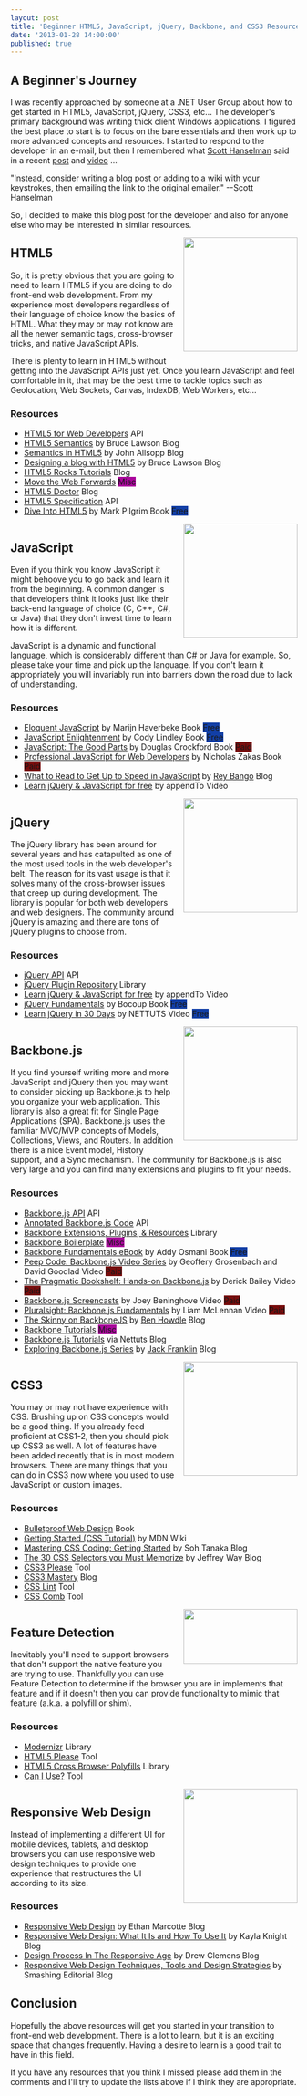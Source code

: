 ```yaml
---
layout: post
title: 'Beginner HTML5, JavaScript, jQuery, Backbone, and CSS3 Resources'
date: '2013-01-28 14:00:00'
published: true
---
```


<h2>
A Beginner's Journey</h2>

I was recently approached by someone at a .NET User Group about how to get started in HTML5, JavaScript, jQuery, CSS3, etc... The developer's primary background was writing thick client Windows applications. I figured the best place to start is to focus on the bare essentials and then work up to more advanced concepts and resources. I started to respond to the developer in an e-mail, but then I remembered what <a href="http://twitter.com/shanselman">Scott Hanselman</a> said in a recent <a href="http://www.hanselman.com/blog/DoTheyDeserveTheGiftOfYourKeystrokes.aspx">post</a> and <a href="http://www.hanselman.com/blog/ItsNotWhatYouReadItsWhatYouIgnoreVideoOfScottHanselmansPersonalProductivityTips.aspx">video</a> ...

<div class="alert alert-block">
"Instead, consider writing a blog post or adding to a wiki with your keystrokes, then emailing the link to the original emailer." --Scott Hanselman</div>

So, I decided to make this blog post for the developer and also for anyone else who may be interested in similar resources.

<div class="separator" style="clear: both; text-align: center;">
<a href="http://2.bp.blogspot.com/-kIG-7Foi-EU/UQNlQgx6dnI/AAAAAAAAW8s/S1dDruTF67Y/s1600/html5.png" imageanchor="1" style="clear: right; float: right; margin-bottom: 1em; margin-left: 1em;"><img border="0" height="200" src="http://2.bp.blogspot.com/-kIG-7Foi-EU/UQNlQgx6dnI/AAAAAAAAW8s/S1dDruTF67Y/s200/html5.png" width="200" /></a></div>
<h2>
HTML5</h2>

So, it is pretty obvious that you are going to need to learn HTML5 if you are doing to do front-end web development. From my experience most developers regardless of their language of choice know the basics of HTML. What they may or may not know are all the newer semantic tags, cross-browser tricks, and native JavaScript APIs. 

There is plenty to learn in HTML5 without getting into the JavaScript APIs just yet. Once you learn JavaScript and feel comfortable in it, that may be the best time to tackle topics such as Geolocation, Web Sockets, Canvas, IndexDB, Web Workers, etc...

<h3>
Resources</h3>
<ul>
<li><a href="http://html5doctor.com/html5-for-web-developers/">HTML5 for Web Developers</a> <span class="label label-inverse">API</span></li>
<li><a href="http://coding.smashingmagazine.com/2011/11/18/html5-semantics/">HTML5 Semantics</a> by Bruce Lawson <span class="label">Blog</span></li>
<li><a href="http://www.alistapart.com/articles/semanticsinhtml5/">Semantics in HTML5</a> by John Allsopp <span class="label">Blog</span></li>
<li><a href="http://html5doctor.com/designing-a-blog-with-html5/">Designing a blog with HTML5</a> by Bruce Lawson <span class="label">Blog</span></li>
<li><a href="http://www.html5rocks.com/en/tutorials/">HTML5 Rocks Tutorials</a> <span class="label">Blog</span></li>
<li><a href="http://movethewebforward.org/">Move the Web Forwards</a> <span class="label label-misc">Misc</span></li>
<li><a href="http://html5doctor.com/">HTML5 Doctor</a> <span class="label">Blog</span></li>
<li><a href="http://www.w3.org/TR/html-markup/Overview.html#toc-full">HTML5 Specification</a> <span class="label label-inverse">API</span></li>
<li><a href="http://diveinto.html5doctor.com/">Dive Into HTML5</a> by Mark Pilgrim <span class="label label-important">Book</span> <span class="label label-free">Free</span></li>
</ul>

<div class="separator" style="clear: both; text-align: center;">
<a href="http://4.bp.blogspot.com/-2exPcbRhYtA/UQNlZELLW8I/AAAAAAAAW80/xE4EeqWUyts/s1600/js.png" imageanchor="1" style="clear: right; float: right; margin-bottom: 1em; margin-left: 1em;"><img border="0" height="200" src="http://4.bp.blogspot.com/-2exPcbRhYtA/UQNlZELLW8I/AAAAAAAAW80/xE4EeqWUyts/s200/js.png" width="200" /></a></div>
<h2>
JavaScript</h2>

Even if you think you know JavaScript it might behoove you to go back and learn it from the beginning. A common danger is that developers think it looks just like their back-end language of choice (C, C++, C#, or Java) that they don't invest time to learn how it is different.

JavaScript is a dynamic and functional language, which is considerably different than C# or Java for example. So, please take your time and pick up the language. If you don't learn it appropriately you will invariably run into barriers down the road due to lack of understanding.

<h3>
Resources</h3>
<ul>
<li><a href="http://eloquentjavascript.net/">Eloquent JavaScript</a> by Marijn Haverbeke <span class="label label-important">Book</span> <span class="label label-free">Free</span></li>
<li><a href="http://www.javascriptenlightenment.com/">JavaScript Enlightenment</a> by Cody Lindley <span class="label label-important">Book</span> <span class="label label-free">Free</span></li>
<li><a href="http://shop.oreilly.com/product/9780596517748.do">JavaScript: The Good Parts</a> by Douglas Crockford <span class="label label-important">Book</span> <span class="label label-paid">Paid</span></li>
<li><a href="http://www.amazon.com/Professional-JavaScript-Developers-Wrox-Guides/dp/0764579088">Professional JavaScript for Web Developers</a> by Nicholas Zakas <span class="label label-important">Book</span> <span class="label label-paid">Paid</span></li>
<li><a href="http://blog.reybango.com/2010/12/15/what-to-read-to-get-up-to-speed-in-javascript/">What to Read to Get Up to Speed in JavaScript</a> by <a href="http://twitter.com/reybango">Rey Bango</a> <span class="label">Blog</span></li>
<li><a href="http://learn.appendto.com/">Learn jQuery &amp; JavaScript for free</a> by appendTo <span class="label label-warning">Video</span></li>
</ul>

<div class="separator" style="clear: both; text-align: center;">
<a href="http://4.bp.blogspot.com/-4V_m-KWKXZc/UQRY3BgybRI/AAAAAAAAW90/sDDS3iM_tT4/s1600/jquery-logo-150x150.jpg" imageanchor="1" style="clear: right; float: right; margin-bottom: 1em; margin-left: 1em;"><img border="0" height="200" src="http://4.bp.blogspot.com/-4V_m-KWKXZc/UQRY3BgybRI/AAAAAAAAW90/sDDS3iM_tT4/s200/jquery-logo-150x150.jpg" width="200" /></a></div>
<h2>
jQuery</h2>

The jQuery library has been around for several years and has catapulted as one of the most used tools in the web developer's belt. The reason for its vast usage is that it solves many of the cross-browser issues that creep up during development. The library is popular for both web developers and web designers. The community around jQuery is amazing and there are tons of jQuery plugins to choose from. 

<h3>
Resources</h3>
<ul>
<li><a href="http://api.jquery.com/">jQuery API</a> <span class="label label-inverse">API</span></li>
<li><a href="http://plugins.jquery.com/">jQuery Plugin Repository</a> <span class="label label-success">Library</span></li>
<li><a href="http://learn.appendto.com/">Learn jQuery &amp; JavaScript for free</a> by appendTo <span class="label label-warning">Video</span></li>
<li><a href="http://jqfundamentals.com/">jQuery Fundamentals</a> by Bocoup <span class="label label-important">Book</span> <span class="label label-free">Free</span></li>
<li><a href="http://net.tutsplus.com/articles/news/learn-jquery-in-30-days/">Learn jQuery in 30 Days</a> by NETTUTS <span class="label label-warning">Video</span> <span class="label label-free">Free</span></li>
</ul>

<div class="separator" style="clear: both; text-align: center;">
<a href="http://2.bp.blogspot.com/-xdZxDAStMTc/UQRY8nCnmuI/AAAAAAAAW98/sqp4pXNrlE8/s1600/Backbone_logo_logo_only.png" imageanchor="1" style="clear: right; float: right; margin-bottom: 1em; margin-left: 1em;"><img border="0" height="200" src="http://2.bp.blogspot.com/-xdZxDAStMTc/UQRY8nCnmuI/AAAAAAAAW98/sqp4pXNrlE8/s200/Backbone_logo_logo_only.png" width="200" /></a></div>
<h2>
Backbone.js</h2>

If you find yourself writing more and more JavaScript and jQuery then you may want to consider picking up Backbone.js to help you organize your web application. This library is also a great fit for Single Page Applications (SPA). Backbone.js uses the familiar MVC/MVP concepts of Models, Collections, Views, and Routers. In addition there is a nice Event model, History support, and a Sync mechanism. The community for Backbone.js is also very large and you can find many extensions and plugins to fit your needs.

<h3>
Resources</h3>
<ul>
<li><a href="http://backbonejs.org/">Backbone.js API</a> <span class="label label-inverse">API</span></li>
<li><a href="http://backbonejs.org/docs/backbone.html">Annotated Backbone.js Code</a> <span class="label label-inverse">API</span></li>
<li><a href="https://github.com/documentcloud/backbone/wiki/Extensions,-Plugins,-Resources">Backbone Extensions, Plugins, &amp; Resources</a> <span class="label label-success">Library</span></li>
<li><a href="https://github.com/tbranyen/backbone-boilerplate">Backbone Boilerplate</a> <span class="label label-misc">Misc</span></li>
<li><a href="https://github.com/addyosmani/backbone-fundamentals">Backbone Fundamentals eBook</a> by Addy Osmani <span class="label label-important">Book</span> <span class="label label-free">Free</span></li>
<li><a href="https://peepcode.com/products/backbone-js">Peep Code: Backbone.js Video Series</a> by Geoffery Grosenbach and David Goodlad <span class="label label-warning">Video</span> <span class="label label-paid">Paid</span></li>
<li><a href="http://pragprog.com/screencasts/v-dback/hands-on-backbone-js">The Pragmatic Bookshelf: Hands-on Backbone.js</a> by Derick Bailey <span class="label label-warning">Video</span> <span class="label label-paid">Paid</span></li>
<li><a href="http://backbonescreencasts.com/">Backbone.js Screencasts</a> by Joey Beninghove <span class="label label-warning">Video</span> <span class="label label-paid">Paid</span></li>
<li><a href="http://www.pluralsight.com/training/Courses/TableOfContents/backbone-fundamentals">Pluralsight: Backbone.js Fundamentals</a> by Liam McLennan <span class="label label-warning">Video</span> <span class="label label-paid">Paid</span></li>
<li><a href="http://codular.com/starting-with-backbone">The Skinny on BackboneJS</a> by <a href="http://twitter.com/benhowdle">Ben Howdle</a> <span class="label">Blog</span></li>
<li><a href="http://backbonetutorials.com/">Backbone Tutorials</a> <span class="label label-misc">Misc</span></li>
<li><a href="http://net.tutsplus.com/tag/backbone/">Backbone.js Tutorials</a> via Nettuts  <span class="label">Blog</span></li>
<li><a href="http://javascriptplayground.com/blog/category/backbonejs">Exploring Backbone.js Series</a> by <a href="http://twitter.com/jack_franklin">Jack Franklin</a> <span class="label">Blog</span></li>
</ul>

<div class="separator" style="clear: both; text-align: center;">
</div>
<div class="separator" style="clear: both; text-align: center;">
<a href="http://1.bp.blogspot.com/-YTiH-WSka84/UQNlvIwQZsI/AAAAAAAAW9E/7FzoNxea6X4/s1600/css3-logo.png" imageanchor="1" style="clear: right; float: right; margin-bottom: 1em; margin-left: 1em;"><img border="0" height="200" src="http://1.bp.blogspot.com/-YTiH-WSka84/UQNlvIwQZsI/AAAAAAAAW9E/7FzoNxea6X4/s200/css3-logo.png" width="200" /></a></div>
<h2>
CSS3</h2>

You may or may not have experience with CSS. Brushing up on CSS concepts would be a good thing. If you already feed proficient at CSS1-2, then you should pick up CSS3 as well. A lot of features have been added recently that is in most modern browsers. There are many things that you can do in CSS3 now where you used to use JavaScript or custom images.

<h3>
Resources</h3>
<ul>
<li><a href="http://www.amazon.com/Bulletproof-Web-Design-flexibility-protecting/dp/0321808355">Bulletproof Web Design</a> <span class="label label-important">Book</span></li>
<li><a href="https://developer.mozilla.org/en-US/docs/CSS/Getting_Started">Getting Started (CSS Tutorial)</a> by MDN <span class="label">Wiki</span></li>
<li><a href="http://coding.smashingmagazine.com/2009/10/05/mastering-css-coding-getting-started/">Mastering CSS Coding: Getting Started</a> by Soh Tanaka <span class="label">Blog</span></li>
<li><a href="http://net.tutsplus.com/tutorials/html-css-techniques/the-30-css-selectors-you-must-memorize/">The 30 CSS Selectors you Must Memorize</a> by Jeffrey Way <span class="label">Blog</span></li>
<li><a href="http://css3please.com/">CSS3 Please</a> <span class="label label-info">Tool</span></li>
<li><a href="http://net.tutsplus.com/sessions/css3-mastery/">CSS3 Mastery</a> <span class="label">Blog</span></li>
<li><a href="http://csslint.net/">CSS Lint</a> <span class="label label-info">Tool</span></li>
<li><a href="http://csscomb.com/">CSS Comb</a> <span class="label label-info">Tool</span></li>
</ul>

<div class="separator" style="clear: both; text-align: center;">
<a href="http://2.bp.blogspot.com/-SaZ_VRTTIPM/UQNmq-omgNI/AAAAAAAAW9Y/Y5oUTvEdI6Q/s1600/Modernizr+2+Logo.png" imageanchor="1" style="clear: right; float: right; margin-bottom: 1em; margin-left: 1em;"><img border="0" height="96" src="http://2.bp.blogspot.com/-SaZ_VRTTIPM/UQNmq-omgNI/AAAAAAAAW9Y/Y5oUTvEdI6Q/s200/Modernizr+2+Logo.png" width="200" /></a></div>
<h2>
Feature Detection</h2>

Inevitably you'll need to support browsers that don't support the native feature you are trying to use. Thankfully you can use Feature Detection to determine if the browser you are in implements that feature and if it doesn't then you can provide functionality to mimic that feature (a.k.a. a polyfill or shim).

<h3>
Resources</h3>
<ul>
<li><a href="http://modernizr.com/">Modernizr</a> <span class="label label-success">Library</span></li>
<li><a href="http://html5please.com/">HTML5 Please</a> <span class="label label-info">Tool</span></li>
<li><a href="https://github.com/Modernizr/Modernizr/wiki/HTML5-Cross-Browser-Polyfills">HTML5 Cross Browser Polyfills</a> <span class="label label-success">Library</span></li>
<li><a href="http://caniuse.com/">Can I Use?</a> <span class="label label-info">Tool</span></li>
</ul>

<div class="separator" style="clear: both; text-align: center;">
<a href="http://3.bp.blogspot.com/-IfWNFdkOKFA/UQNl03cte6I/AAAAAAAAW9M/B-KxL06DgRk/s1600/Responsive_Web_Design_Logo.png" imageanchor="1" style="clear: right; float: right; margin-bottom: 1em; margin-left: 1em;"><img border="0" height="200" src="http://3.bp.blogspot.com/-IfWNFdkOKFA/UQNl03cte6I/AAAAAAAAW9M/B-KxL06DgRk/s200/Responsive_Web_Design_Logo.png" width="200" /></a></div>
<h2>
Responsive Web Design</h2>

Instead of implementing a different UI for mobile devices, tablets, and desktop browsers you can use responsive web design techniques to provide one experience that restructures the UI according to its size.

<h3>
Resources</h3>
<ul>
<li><a href="http://www.alistapart.com/articles/responsive-web-design/">Responsive Web Design</a> by Ethan Marcotte <span class="label">Blog</span></li>
<li><a href="http://coding.smashingmagazine.com/2011/01/12/guidelines-for-responsive-web-design/#more-75660">Responsive Web Design: What It Is and How To Use It</a> by Kayla Knight <span class="label">Blog</span></li>
<li><a href="http://uxdesign.smashingmagazine.com/2012/05/30/design-process-responsive-age/">Design Process In The Responsive Age</a> by Drew Clemens <span class="label">Blog</span></li>
<li><a href="http://mobile.smashingmagazine.com/2011/07/22/responsive-web-design-techniques-tools-and-design-strategies/">Responsive Web Design Techniques, Tools and Design Strategies</a> by Smashing Editorial <span class="label">Blog</span></li>
</ul>

<h2>
Conclusion</h2>

Hopefully the above resources will get you started in your transition to front-end web development. There is a lot to learn, but it is an exciting space that changes frequently. Having a desire to learn is a good trait to have in this field. 

If you have any resources that you think I missed please add them in the comments and I'll try to update the lists above if I think they are appropriate. 

<!-- <link href="//netdna.bootstrapcdn.com/twitter-bootstrap/2.2.2/css/bootstrap-combined.min.css" rel="stylesheet"></link>-->
<style>
.label-demo { background-color: #6C530C; }
.label-misc { background-color: #A9059B; }
.label-free { background-color: #123FA6; }
.label-paid { background-color: #780D0D; }
h2.title, h2.date-header, .widget h2 { font-size: 13px; line-height: 20px; }
.content-outer { margin: 0px auto; }
.gsc-input { margin-bottom: 0px !important; }
</style>
<!-- <span class="label">Blog</span><span class="label label-success">Library</span>
<span class="label label-warning">Video</span><span class="label label-important">Book</span><span class="label label-info">Tool</span>
<span class="label label-inverse">API</span><span class="label label-misc">Misc</span><span class="label label-free">Free</span><span class="label label-paid">Paid</span> -->
